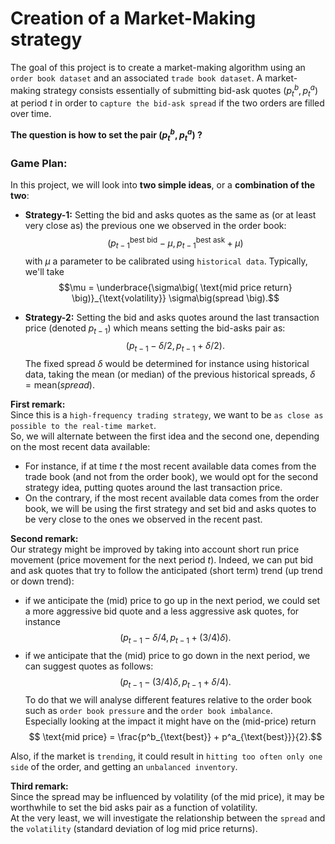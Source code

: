 # Creation of a Market-Making strategy

The goal of this project is to create a market-making algorithm using an `order book dataset` and an associated `trade book dataset`.
A market-making strategy consists essentially of submitting bid-ask quotes $(p_{t}^b, p_{t}^a)$ at period $t$ in order to `capture the bid-ask spread` if the two orders are filled over time.


**The question is how to set the pair $(p_{t}^b, p_{t}^a)$ ?**
### Game Plan:
In this project, we will look into **two simple ideas**, or a **combination of the two**:

- **Strategy-1:** Setting the bid and asks quotes as the same as (or at least very close as) the previous one we observed in the order book:
$$\big(p_{t-1}^{\text{best bid}} - \mu, p_{t-1}^{\text{best ask}} + \mu \big)$$
with $\mu$ a parameter to be calibrated using `historical data`. Typically, we'll take $$\mu = \underbrace{\sigma\big( \text{mid price return} \big)}_{\text{volatility}} \sigma\big(spread  \big).$$

- **Strategy-2:** Setting the bid and asks quotes around the last transaction price (denoted $p_{t-1}$)  which means setting  the bid-asks pair as:
$$\big(p_{t-1} - \delta/2, p_{t-1} + \delta/2 \big).$$ 
The fixed spread $\delta$ would be determined for instance using historical data, taking the mean (or median) of the previous historical spreads, $\delta = \text{mean}\big(spread \big)$.

**First remark:**\
Since this is a `high-frequency trading strategy`, we want to be `as close as possible to the real-time market`.\
So, we will alternate between the first idea and the second one, depending on the most recent data available:
- For instance, if at time $t$ the most recent available data comes from the trade book (and not from the order book),
we would opt for the second strategy idea, putting quotes around the last transaction price.
- On the contrary, if the most recent available data comes from the order book, we will be using the first strategy and set bid and asks quotes to be very close to the ones we observed in the recent past.

**Second remark:**\
Our strategy might be improved by taking into account short run price movement (price movement for the next period $t$). Indeed, we can put bid and ask quotes that try to follow the anticipated (short term) trend  (up trend or down trend):
- if we anticipate the (mid) price to go up in the next period, we could set a more aggressive bid quote and a less aggressive ask quotes, for instance
$$\big(p_{t-1} - \delta/4, p_{t-1} + (3/4) \delta \big).$$
- if we anticipate that the (mid) price to go down in the next period, we can suggest quotes as follows: 
$$\big(p_{t-1} - (3/4)\delta, p_{t-1} +  \delta/4 \big).$$
To do that we will analyse different features relative to the order book such as `order book pressure` and the `order book imbalance`.\
Especially looking at the impact it might have on the (mid-price) return
$$ \text{mid price} = \frac{p^b_{\text{best}} + p^a_{\text{best}}}{2}.$$

Also, if the market is `trending`, it could result in `hitting too often only one side` of the order, and getting an `unbalanced inventory`.


**Third remark:**\
Since the spread may be influenced by volatility (of the mid price), it may be worthwhile to set the bid asks pair as a function of volatility.\
At the very least, we will investigate the relationship between the `spread` and the `volatility` (standard deviation of log mid price returns).
